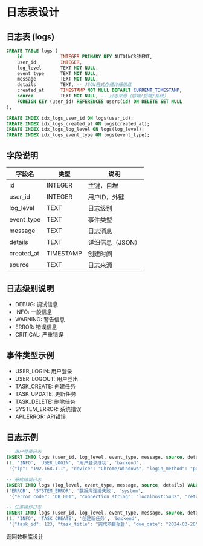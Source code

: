 # 日志表设计

## 日志表 (logs)

```sql
CREATE TABLE logs (
    id              INTEGER PRIMARY KEY AUTOINCREMENT,
    user_id         INTEGER,
    log_level       TEXT NOT NULL,
    event_type      TEXT NOT NULL,
    message         TEXT NOT NULL,
    details         TEXT, -- JSON格式存储详细信息
    created_at      TIMESTAMP NOT NULL DEFAULT CURRENT_TIMESTAMP,
    source          TEXT NOT NULL, -- 日志来源（前端/后端/系统）
    FOREIGN KEY (user_id) REFERENCES users(id) ON DELETE SET NULL
);

CREATE INDEX idx_logs_user_id ON logs(user_id);
CREATE INDEX idx_logs_created_at ON logs(created_at);
CREATE INDEX idx_logs_log_level ON logs(log_level);
CREATE INDEX idx_logs_event_type ON logs(event_type);
```

## 字段说明

| 字段名 | 类型 | 说明 |
|--------|------|------|
| id | INTEGER | 主键，自增 |
| user_id | INTEGER | 用户ID，外键 |
| log_level | TEXT | 日志级别 |
| event_type | TEXT | 事件类型 |
| message | TEXT | 日志消息 |
| details | TEXT | 详细信息（JSON） |
| created_at | TIMESTAMP | 创建时间 |
| source | TEXT | 日志来源 |

## 日志级别说明

- DEBUG: 调试信息
- INFO: 一般信息
- WARNING: 警告信息
- ERROR: 错误信息
- CRITICAL: 严重错误

## 事件类型示例

- USER_LOGIN: 用户登录
- USER_LOGOUT: 用户登出
- TASK_CREATE: 创建任务
- TASK_UPDATE: 更新任务
- TASK_DELETE: 删除任务
- SYSTEM_ERROR: 系统错误
- API_ERROR: API错误

## 日志示例

```sql
-- 用户登录日志
INSERT INTO logs (user_id, log_level, event_type, message, source, details) VALUES
(1, 'INFO', 'USER_LOGIN', '用户登录成功', 'backend', 
 '{"ip": "192.168.1.1", "device": "Chrome/Windows", "login_method": "password"}');

-- 系统错误日志
INSERT INTO logs (log_level, event_type, message, source, details) VALUES
('ERROR', 'SYSTEM_ERROR', '数据库连接失败', 'system',
 '{"error_code": "DB_001", "connection_string": "localhost:5432", "retry_count": 3}');

-- 任务操作日志
INSERT INTO logs (user_id, log_level, event_type, message, source, details) VALUES
(1, 'INFO', 'TASK_CREATE', '创建新任务', 'backend',
 '{"task_id": 123, "task_title": "完成项目报告", "due_date": "2024-03-20"}');
```

[返回数据库设计](../DATABASE_DESIGN.md)
